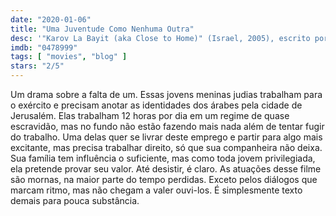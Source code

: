 ```yaml
---
date: "2020-01-06"
title: "Uma Juventude Como Nenhuma Outra"
desc: '"Karov La Bayit (aka Close to Home)" (Israel, 2005), escrito por Vardit Bilu e Dalia Hager, dirigido por Vardit Bilu e Dalia Hager, com Smadar Sayar, Naama Schendar e Katia Zinbris.'
imdb: "0478999"
tags: [ "movies", "blog" ]
stars: "2/5"
---
```

Um drama sobre a falta de um. Essas jovens meninas judias trabalham para o exército e precisam anotar as identidades dos árabes pela cidade de Jerusalém. Elas trabalham 12 horas por dia em um regime de quase escravidão, mas no fundo não estão fazendo mais nada além de tentar fugir do trabalho. Uma delas quer se livrar deste emprego e partir para algo mais excitante, mas precisa trabalhar direito, só que sua companheira não deixa. Sua família tem influência o suficiente, mas como toda jovem privilegiada, ela pretende provar seu valor. Até desistir, é claro. As atuações desse filme são mornas, na maior parte do tempo perdidas. Exceto pelos diálogos que marcam ritmo, mas não chegam a valer ouvi-los. É simplesmente texto demais para pouca substância.
